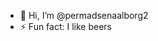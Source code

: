 - 👋 Hi, I’m @permadsenaalborg2
- ⚡ Fun fact: I like beers

<!---
permadsenaalborg2/permadsenaalborg2 is a ✨ special ✨ repository because its `README.md` (this file) appears on your GitHub profile.
You can click the Preview link to take a look at your changes.
--->
